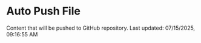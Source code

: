 # Auto Push File

Content that will be pushed to GitHub repository.
Last updated: 07/15/2025, 09:16:55 AM